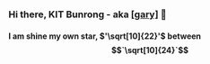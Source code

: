 ### Hi there, KIT Bunrong - aka [[gary]](https://ibrong.netlify.app) 👋
 
#### I am shine my own star, $'\sqrt[10]{22}'$ between $$`\sqrt[10]{24}`$$


